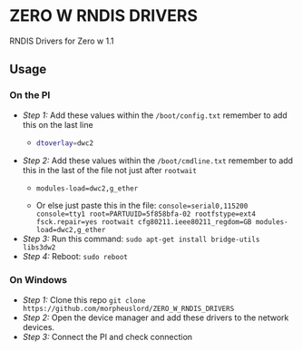 # ZERO W RNDIS DRIVERS
RNDIS Drivers for Zero w 1.1 

## Usage
### On the PI
- *Step 1:* Add these values within the `/boot/config.txt` remember to add this on the last line
  - ```bash
    dtoverlay=dwc2
    ```  
- *Step 2:* Add these values within the `/boot/cmdline.txt` remember to add this in the last of the file not just after `rootwait`
  - ```bash
    modules-load=dwc2,g_ether
    ```
  - Or else just paste this in the file: `console=serial0,115200 console=tty1 root=PARTUUID=5f858bfa-02 rootfstype=ext4 fsck.repair=yes rootwait cfg80211.ieee80211_regdom=GB modules-load=dwc2,g_ether`
- *Step 3:* Run this command: `sudo apt-get install bridge-utils libs3dw2`
- *Step 4:* Reboot: `sudo reboot`

### On Windows
- *Step 1:* Clone this repo `git clone https://github.com/morpheuslord/ZERO_W_RNDIS_DRIVERS`
- *Step 2:* Open the device manager and add these drivers to the network devices.
- *Step 3:* Connect the PI and check connection
